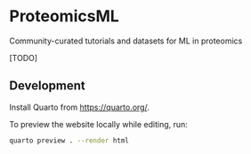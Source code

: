 # ProteomicsML

Community-curated tutorials and datasets for ML in proteomics

[TODO]


## Development

Install Quarto from https://quarto.org/.


To preview the website locally while editing, run:

```sh
quarto preview . --render html
```